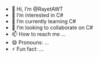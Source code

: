 - 👋 Hi, I’m @RayetAWT
- 👀 I’m interested in C#
- 🌱 I’m currently learning C#
- 💞️ I’m looking to collaborate on C#
- 📫 How to reach me ...
- 😄 Pronouns: ...
- ⚡ Fun fact: ...

<!---
RayetAWT/RayetAWT is a ✨ special ✨ repository because its `README.md` (this file) appears on your GitHub profile.
You can click the Preview link to take a look at your changes.
--->

